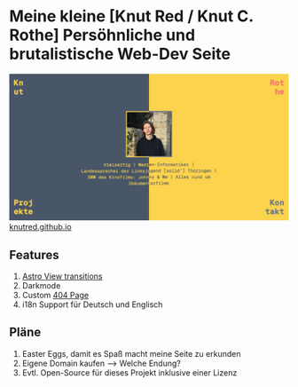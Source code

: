 # Meine kleine [Knut Red / Knut C. Rothe] Persöhnliche und brutalistische Web-Dev Seite

![og image](./public/og_knutred.png)
[knutred.github.io](https://knutred.github.io)

## Features

1. [Astro View transitions](https://docs.astro.build/en/guides/view-transitions/)
2. Darkmode
3. Custom  [404 Page](https://knutred.github.io/404)
4. i18n Support für Deutsch und Englisch

## Pläne

1. Easter Eggs, damit es Spaß macht meine Seite zu erkunden
2. Eigene Domain kaufen --> Welche Endung?
3. Evtl. Open-Source für dieses Projekt inklusive einer Lizenz
